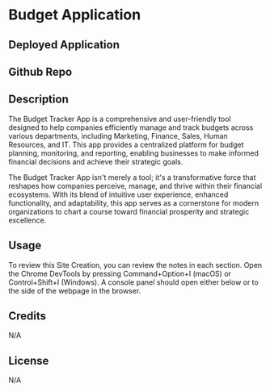 # Budget Application

## Deployed Application

## Github Repo

## Description

The Budget Tracker App is a comprehensive and user-friendly tool designed to help companies efficiently manage and track budgets across various departments, including Marketing, Finance, Sales, Human Resources, and IT. This app provides a centralized platform for budget planning, monitoring, and reporting, enabling businesses to make informed financial decisions and achieve their strategic goals.

The Budget Tracker App isn't merely a tool; it's a transformative force that reshapes how companies perceive, manage, and thrive within their financial ecosystems. With its blend of intuitive user experience, enhanced functionality, and adaptability, this app serves as a cornerstone for modern organizations to chart a course toward financial prosperity and strategic excellence.

## Usage
To review this Site Creation, you can review the notes in each section. Open the Chrome DevTools by pressing Command+Option+I (macOS) or Control+Shift+I (Windows). A console panel should open either below or to the side of the webpage in the browser.

## Credits
N/A

## License
N/A